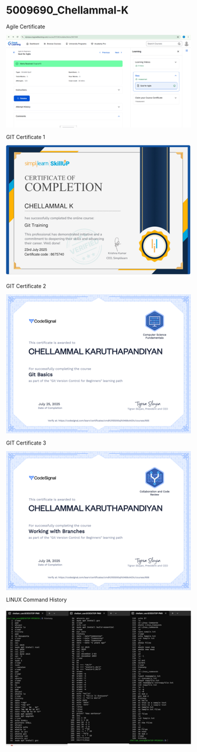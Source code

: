# 5009690_Chellammal-K

Agile Certificate

![Agile certificates](SDLC/Agile_certificates.png)

GIT Certificate 1

![GIT Training](GIT/GIT_Training.jpg)

GIT Certificate 2 

![GIT Basics](GIT/GIT_Basics.png)

GIT Certificate 3

![GIT Branches](GIT/GIT_Branches.png)

LINUX Command History

![LINUX history](LINUX/LINUX_history.jpg)